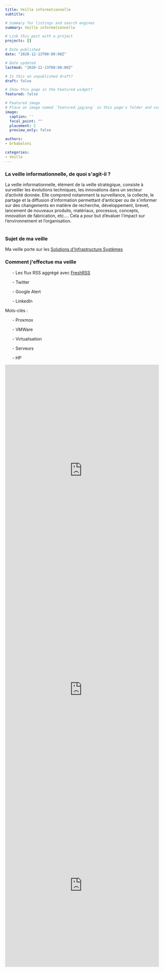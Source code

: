 ```yaml
---
title: Veille informationnelle
subtitle:

# Summary for listings and search engines
summary: Veille informationnelle

# Link this post with a project
projects: []

# Date published
date: "2020-12-13T00:00:00Z"

# Date updated
lastmod: "2020-12-13T00:00:00Z"

# Is this an unpublished draft?
draft: false

# Show this page in the Featured widget?
featured: false

# Featured image
# Place an image named `featured.jpg/png` in this page's folder and customize its options here.
image:
  caption: ''
  focal_point: ""
  placement: 2
  preview_only: false

authors:
- brbabaloni

categories:
- Veille
---
```


<h3>La veille informationnelle, de quoi s'agit-il ?</h3>

La veille informationnelle, élément de la veille stratégique, consiste à surveiller les évolutions techniques, les innovations dans un secteur d’activité donnée.
Elle comprend notamment la surveillance, la collecte, le partage et la diffusion d’information permettant d’anticiper ou de s’informer sur des changements en matière de recherche, développement, brevet, lancement de nouveaux produits, matériaux, processus, concepts, innovation de fabrication, etc….
Cela a pour but d’évaluer l’impact sur l’environnement et l’organisation.
<br>
<br>
<h3>Sujet de ma veille</h3>
Ma veille porte sur les <u>Solutions d'Infrastructure Systèmes</u>
<br>
<h3>Comment j'effectue ma veille</h3>

<ul>- Les flux RSS aggrégé avec <a href="https://rss.brbabaloni.fr">FreshRSS</a></ul>
<ul>- Twitter</ul>
<ul>- Google Alert</ul>
<ul>- LinkedIn</ul>

Mots-clés :
<ul>- Proxmox</ul>
<ul>- VMWare</ul>
<ul>- Virtualisation</ul>
<ul>- Serveurs</ul>
<ul>- HP</ul>

<iframe src="https://www.linkedin.com/embed/feed/update/urn:li:share:7038866552623886336" height="691" width="504" frameborder="0" allowfullscreen="" title="Post intégré"></iframe>

<iframe src="https://www.linkedin.com/embed/feed/update/urn:li:share:7003675597033889792" height="747" width="504" frameborder="0" allowfullscreen="" title="Post intégré"></iframe>

<iframe src="https://www.linkedin.com/embed/feed/update/urn:li:share:7034054262858895360" height="537" width="504" frameborder="0" allowfullscreen="" title="Post intégré"></iframe>


